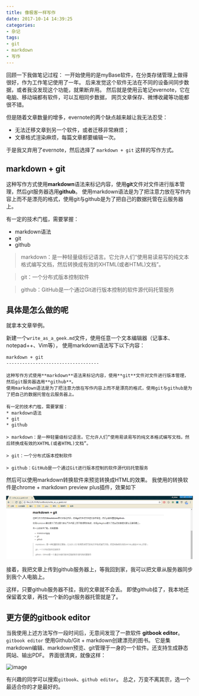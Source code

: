 ```yaml
---
title: 像极客一样写作
date: 2017-10-14 14:39:25
categories:
- 杂记
tags:
- git
- markdown
- 写作
---
```


回顾一下我做笔记过程：
一开始使用的是myBase软件，在分类存储管理上做得很好，作为工作笔记使用了一年。
后来发觉这个软件无法在不同的设备间同步数据，或者我没发现这个功能，就果断弃用。
然后就是使用云笔记evernote，它在电脑、移动端都有软件，可以互相同步数据， 网页文章保存、微博收藏等功能都很不错。

但是随着文章数量的增多，evernote的两个缺点越来越让我无法忍受：
* 无法迁移文章到另一个软件，或者迁移非常麻烦；
* 文章格式渲染麻烦，每篇文章都要编辑一次。

于是我又弃用了evernote，然后选择了 `markdown + git` 这样的写作方式。

markdown + git
-----------------------------------

这种写作方式使用**markdown**语法来标记内容，使用**git**文件对文件进行版本管理，然后git服务器选用**github**。
使用markdown语法是为了把注意力放在写作内容上而不是漂亮的格式，使用git与github是为了把自己的数据托管在云服务器上。

有一定的技术门槛，需要掌握：
* markdown语法
* git
* github

> markdown：是一种轻量级标记语言。它允许人们“使用易读易写的纯文本格式编写文档，然后转换成有效的XHTML(或者HTML)文档”。

> git：一个分布式版本控制软件

> github：GitHub是一个通过Git进行版本控制的软件源代码托管服务

具体是怎么做的呢
-----------------------------------

就拿本文章举例。

新建一个`write_as_a_geek.md`文件，使用任意一个文本编辑器（记事本、notepad++、Vim等），
使用markdown语法写下以下内容：

```
markdown + git
-----------------------------------

这种写作方式使用**markdown**语法来标记内容，使用**git**文件对文件进行版本管理，然后git服务器选用**github**。
使用markdown语法是为了把注意力放在写作内容上而不是漂亮的格式，使用git与github是为了把自己的数据托管在云服务器上。

有一定的技术门槛，需要掌握：
* markdown语法
* git
* github

> markdown：是一种轻量级标记语言。它允许人们“使用易读易写的纯文本格式编写文档，然后转换成有效的XHTML(或者HTML)文档”。

> git：一个分布式版本控制软件

> github：GitHub是一个通过Git进行版本控制的软件源代码托管服务

```

然后可以使用markdown转换软件来预览转换成HTML的效果。
我使用的转换软件是chrome + markdown preview plus插件，效果如下

![image](./images/markdown.png)

接着，我把文章上传到github服务器上，等我回到家，我可以把文章从服务器同步到我个人电脑上。

这样，只要github服务器不挂，我的文章就不会丢。
即使github挂了，我本地还保留着文章，再找一个新的git服务器托管就是了。

更方便的gitbook editor
------------------------------

当我使用上述方法写作一段时间后，无意间发现了一款软件 **gitbook editor**。
`gitbook editor` 使用Github/Git + markdown创建漂亮的图书。
它是集markdown编辑、markdown预览、git管理于一身的一个软件。还支持生成静态网站、输出PDF。
界面很清爽，就像这样：

![image](https://gitbookio.github.io/blog/assets/2014-11-29-webeditor.png)

有兴趣的同学可以搜索`gitbook`、`github editor`。
总之，万变不离其宗，选一个最适合你的才是最好的。

